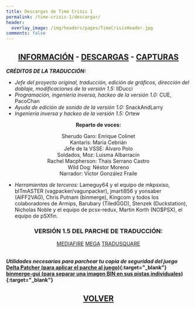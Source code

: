 ```yaml
---
title: Descargas de Time Crisis 1
permalink: /time-crisis-1/descargar/
header:
  overlay_image: /img/headers/pages/TimeCrisisHeader.jpg
comments: false
---
```

<h2 style="text-align: center;"><strong><a href="/time-crisis-1/informacion/">INFORMACIÓN</a> - <a href="/time-crisis-1/descargar/">DESCARGAS</a> - <a href="/time-crisis-1/capturas/">CAPTURAS</a></strong></h2>

_**CRÉDITOS DE LA TRADUCCIÓN:**_

 - *Jefe del proyecto original, traducción, edición de gráficos, dirección 
   del doblaje, modificaciones de la versión 1.5:* IlDucci
 - *Programación, ingeniería inversa, hackeo de la versión 1.0:*
   CUE, PacoChan
 - *Ayuda de edición de sonido de la versión 1.0:* SnackAndLarry
 - *Ingeniería inversa y hackeo de la versión 1.5:* Ortew

<center>
<b>Reparto de voces:</b><br>

Sherudo Garo: Enrique Colinet<br>
Kantaris: María Cebrián<br>
Jefe de la VSSE: Álvaro Polo<br>
Soldados, Moz: Luisma Albarracín<br>
Rachel Macpherson: Thais Serrano Castro<br>
Wild Dog: Néstor Moreno<br>
Narrador: Víctor González Fraile<br>
</center>

 - *Herramientas de terceros:* Lameguy64 y el equipo de mkpsxiso, bITmASTER 
   (vagpacker/vagunpacker), jmarti856 y yonsaber (AIFF2VAG), Chris Putnam 
   (binmerge), Kingcom y todos los colaboradores de Armips, Barubary 
   (TiledGGD), Stenzek (Duckstation), Nicholas Noble y el equipo de 
   pcsx-redux, Martin Korth (NO$PSX), el equipo de pSXfin.

<h3 style="text-align: center;">VERSIÓN 1.5 DEL PARCHE DE TRADUCCIÓN:</h3>

<center>
<a href="https://www.mediafire.com/file/kwt32u8izsihkcz/TimeCrisisPSOneESP15.7z/file" class="btn btn--primary btn--x-large" target="_blank">MEDIAFIRE</a> <a href="https://mega.nz/file/sAdXFKIa#jyfLEckY4VQgUHlu1vscaRKRQeJQz7ZJRlmsgd1CPz8" class="btn btn--primary btn--x-large" target="_blank">MEGA</a> <a href="https://www.mediafire.com/file_premium/u23usg3umzmvwjt/TimeCrisisPSOneESP15.7z/file" class="btn btn--primary btn--x-large" target="_blank">TRADUSQUARE</a>
</center><br>

_**Utilidades necesarias para parchear tu copia de seguridad del juego**_  
**[Delta Patcher (para aplicar el parche al juego)](https://github.com/marco-calautti/DeltaPatcher/releases){:target="_blank"}**  
**[binmerge-gui (para separar una imagen BIN en sus pistas individuales)](https://github.com/loadwordteam/binmerge-gui){:target="_blank"}**

<h2 style="text-align: center;"><a href="/time-crisis-1/"><strong>VOLVER</strong></a></h2>
